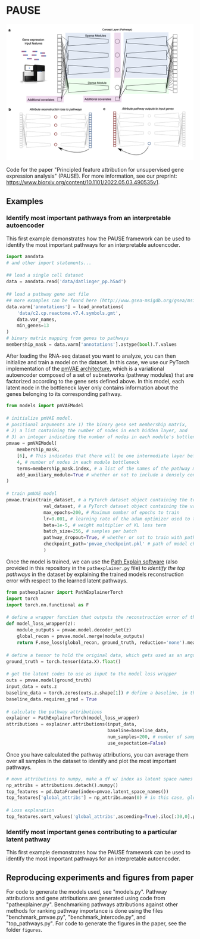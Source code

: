 # PAUSE

<center>
    <img src="./concept_fig.png?raw=true" width="750">
</center>

Code for the paper "Principled feature attribution for unsupervised gene expression analysis" (PAUSE). 
For more information, see our preprint: https://www.biorxiv.org/content/10.1101/2022.05.03.490535v1.

## Examples

### Identify most important pathways from an interpretable autoencoder
This first example demonstrates how the PAUSE framework can be used to identify the most important pathways for an interpretable autoencoder.

```python
import anndata
# and other import statements...

## load a single cell dataset
data = anndata.read('data/datlinger_pp.h5ad')

## load a pathway gene set file 
## more examples can be found here (http://www.gsea-msigdb.org/gsea/msigdb/collections.jsp)
data.varm['annotations'] = load_annotations(
    'data/c2.cp.reactome.v7.4.symbols.gmt',
    data.var_names,
    min_genes=13
)
# binary matrix mapping from genes to pathways
membership_mask = data.varm['annotations'].astype(bool).T.values
```

After loading the RNA-seq dataset you want to analyze, you can then initialize and train a model on the dataset. In this case, we use our PyTorch implementation of the [pmVAE architecture](https://www.biorxiv.org/content/10.1101/2021.01.28.428664v1), which is a variational autoencoder composed of a set of subnetworks (pathway modules) that are factorized according to the gene sets defined above. In this model, each latent node in the bottleneck layer only contains information about the genes belonging to its corresponding pathway.

```python
from models import pmVAEModel 

# initialize pmVAE model. 
# positional arguments are 1) the binary gene set membership matrix, 
# 2) a list containing the number of nodes in each hidden layer, and 
# 3) an integer indicating the number of nodes in each module's bottleneck.
pmvae = pmVAEModel(
    membership_mask,
    [6], # This indicates that there will be one intermediate layer before the bottleneck with 6 nodes in each module. To have 2 intermediate layers of 6 nodes, you could write [6, 6]
    4, # number of nodes in each module bottleneck 
    terms=membership_mask.index, # a list of the names of the pathway modules
    add_auxiliary_module=True # whether or not to include a densely connected auxiliary module
)

# train pmVAE model
pmvae.train(train_dataset, # a PyTorch dataset object containing the training expression samples
              val_dataset, # a PyTorch dataset object containing the val expression samples
              max_epochs=200, # Maximum number of epochs to train
              lr=0.001, # learning rate of the adam optimizer used to train the model
              beta=1e-5, # weight multiplier of KL loss term
              batch_size=256, # samples per batch
              pathway_dropout=True, # whether or not to train with pathway dropout scheme as defined in pmVAE paper
              checkpoint_path='pmvae_checkpoint.pkl' # path of model checkpoint
              )
```

Once the model is trained, we can use the [Path Explain software](https://github.com/suinleelab/path_explain) (also provided in this repository in the `pathexplainer.py` file) to *identify the top pathways* in the dataset by explaining the trained models reconstruction error with respect to the learned latent pathways.

```python
from pathexplainer import PathExplainerTorch
import torch
import torch.nn.functional as F

# define a wrapper function that outputs the reconstruction error of the model given the latent codes
def model_loss_wrapper(z):
    module_outputs = pmvae.model.decoder_net(z)
    global_recon = pmvae.model.merge(module_outputs)
    return F.mse_loss(global_recon, ground_truth, reduction='none').mean(1).view(-1,1)
    
# define a tensor to hold the original data, which gets used as an argument in the reconstruction error in the wrapper above
ground_truth = torch.tensor(data.X).float()

# get the latent codes to use as input to the model loss wrapper
outs = pmvae.model(ground_truth)
input_data = outs.z
baseline_data = torch.zeros(outs.z.shape[1]) # define a baseline, in this case the zeros vector
baseline_data.requires_grad = True

# calculate the pathway attributions
explainer = PathExplainerTorch(model_loss_wrapper)
attributions = explainer.attributions(input_data,
                                      baseline=baseline_data,
                                      num_samples=200, # number of samples to use when calculating the path integral
                                      use_expectation=False)

```

Once you have calculated the pathway attributions, you can average them over all samples in the dataset to identify and plot the most important pathways.

```python
# move attributions to numpy, make a df w/ index as latent space names
np_attribs = attributions.detach().numpy()
top_features = pd.DataFrame(index=pmvae.latent_space_names())
top_features['global_attribs'] = np_attribs.mean(0) # in this case, global attributions are the mean over the dataset

# Loss explanation
top_features.sort_values('global_attribs',ascending=True).iloc[:30,0].plot.bar()
```

### Identify most important genes contributing to a particular latent pathway
This first example demonstrates how the PAUSE framework can be used to identify the most important pathways for an interpretable autoencoder.

## Reproducing experiments and figures from paper

For code to generate the models used, see "models.py". Pathway attributions and gene attributions are generated using code from "pathexplainer.py". Benchmarking pathways attributions against other methods for ranking pathway importance is done using the files "benchmark_pmvae.py", "benchmark_intercode.py", and "top_pathways.py". For code to generate the figures in the paper, see the folder `figures`. 

